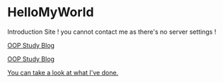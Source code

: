 # HelloMyWorld

Introduction Site ! you cannot contact me as there's no server settings !
<td><a href="https://st-itm.github.io/lab01-s21versurfer/"></td>
<p herf=> </p>

OOP Study Blog
<td><a href="https://sillaboratory.tistory.com/">OOP Study Blog</td>

You can take a look at what I've done.
